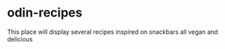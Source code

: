 # odin-recipes
This place will display several recipes inspired on snackbars all vegan and delicious